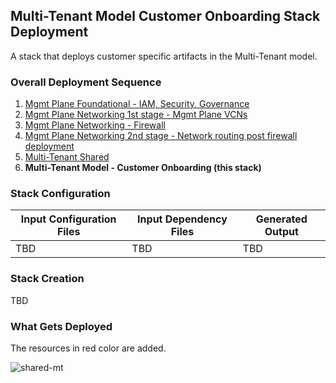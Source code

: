 ## Multi-Tenant Model Customer Onboarding Stack Deployment

A stack that deploys customer specific artifacts in the Multi-Tenant model. 

### Overall Deployment Sequence

1. [Mgmt Plane Foundational - IAM, Security, Governance](./MPLANE-FOUNDATIONAL.md)
2. [Mgmt Plane Networking 1st stage - Mgmt Plane VCNs](./MPLANE-NETWORKING.md#stage1)
3. [Mgmt Plane Networking - Firewall](./MPLANE-FIREWALL.md)
4. [Mgmt Plane Networking 2nd stage - Network routing post firewall deployment](./MPLANE-NETWORKING.md#stage2)
5. [Multi-Tenant Shared](./MT-SHARED.md)
6. **Multi-Tenant Model - Customer Onboarding (this stack)**

### Stack Configuration

Input Configuration Files | Input Dependency Files | Generated Output
--------------------------|------------------------|------------------
TBD | TBD | TBD

### Stack Creation

TBD

### What Gets Deployed

The resources in red color are added.

![shared-mt](../../design/images/customer-1-mt.png)
